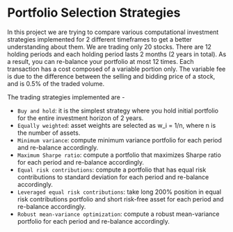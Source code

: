 # Portfolio Selection Strategies

In this project we are trying to compare various computational investment strategies implemented for 2 different timeframes to get a better understanding about them. We are trading only 20 stocks. There are 12 holding periods and each holding period lasts 2 months (2 years in total). As a result, you can re-balance your portfolio at most 12 times. Each transaction has a cost composed of a variable portion only. The variable fee is due to the difference between the selling and bidding price of a stock, and is 0.5% of the traded volume.

The trading strategies implemented are - 
* `Buy and hold`: it is the simplest strategy where you hold initial portfolio for the entire investment horizon of 2 years.
* `Equally weighted`: asset weights are selected as w_i = 1/n, where n is the number of assets.
* `Minimum variance`: compute minimum variance portfolio for each period and re-balance accordingly.
* `Maximum Sharpe ratio`: compute a portfolio that maximizes Sharpe ratio for each period and re-balance accordingly.
* `Equal risk contributions`: compute a portfolio that has equal risk contributions to standard deviation for each period and re-balance accordingly.
* `Leveraged equal risk contributions`: take long 200% position in equal risk contributions portfolio and short risk-free asset for each period and re-balance accordingly.
* `Robust mean-variance optimization`: compute a robust mean-variance portfolio for each period and re-balance accordingly.